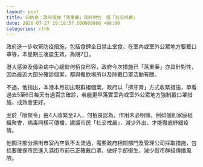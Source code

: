 ```yaml
---
layout: post
title: 何栢良：政府措施「落重藥」具針對性　倡「社交戒嚴」
date: 2020-07-27 19:18:57.000000000 +08:00
categories: rthk
---
```


政府進一步收緊防疫措施，包括食肆全日禁止堂食、在室內或室外公眾地方要戴口罩等，本星期三凌晨生效，為期7日。

港大感染及傳染病中心總監何栢良形容，政府今次措施已「落重藥」亦具針對性，因為最近大部分確診個案，都與餐飲場所以及除戴口罩活動有關。

不過，他指出，本港本月初出現群組個案，政府以「擠牙膏」方式收緊措施，單看過去5至6日每天有過百宗確診，若能更早落實室內或室外公眾地方強制戴口罩措施，成效會更好。

至於「限聚令」由4人收緊至2人，何栢良認為，作用未必明顯，例如個別家庭組織聚會，病毒同樣可傳播，建議市民「社交戒嚴」，減少外出，才能徹底紓緩疫情。

他關注部分濕街市室內空氣不太流通，需要政府相關部門及管理公司採取措施，包括要確保市民進入濕街市前已正確戴口罩、做好手部衞生，減少街市群組傳播風險。
